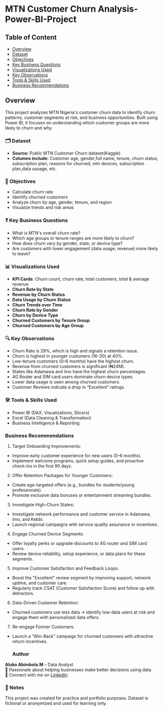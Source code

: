 # MTN Customer Churn Analysis-Power-BI-Project
## Table of Content
- [Overview](#Overview)
- [Dataset](#Dataset)
- [Objectives](#Objectives)
- [Key Business Questions](#KeyBusinessQuestions)
- [Visualizations Used](#VisualizationsUsed)
- [Key Observations](#KeyObservations)
- [Tools & Skills Used](#Tools&SkillsUsed)
- [Business Recommendations](#BusinessRecommendations)
## Overview
This project analyzes MTN Nigeria's customer churn data to identify churn patterns, customer segments at risk, and business opportunities. Built using Power BI, it focuses on understanding which customer groups are more likely to churn and why.
### 🗂️ Dataset
- **Source:** Public MTN Customer Churn dataset(Kaggle)
- **Columns include:** Customer age, gender,full name, tenure, churn status, subscription plan, reasons for churned, mtn devices, subscription plan,data usuage, etc.
### 🎯 Objectives
- Calculate churn rate
- Identify churned customers
- Analyze churn by age, gender, tenure, and region
- Visualize trends and risk areas
### ❓ Key Business Questions
- What is MTN's overall churn rate?
- Which age groups or tenure ranges are more likely to churn?
- How does churn vary by gender, state, or device type?
- Are customers with lower engagement (data usage, revenue) more likely to leave?
### 📊 Visualizations Used
-  **KPI Cards**: Churn count, churn rate, total customers, total & average revenue
-  **Churn Rate by State**
-  **Revenue by Churn Status**
-  **Data Usage by Churn Status**
-  **Churn Trends over Time**
-  **Churn Rate by Gender**
-  **Churn by Device Type**
-  **Churned Customers by Tenure Group**
-  **Churned Customers by Age Group**
 ### 🔍 Key Observations 
- Churn Rate is 29%, which is high and signals a retention issue.
- Churn is highest in younger customers (16–30) at 40%.
- Low-tenure customers (0–6 months) have the highest churn.
- Revenue from churned customers is significant (₦24M).
- States like Adamawa and Imo have the highest churn percentages.
- 4G Router and SIM card users dominate churn device types.
- Lower data usage is seen among churned customers.
- Customer Reviews indicate a drop in “Excellent” ratings.
 ### 🛠️ Tools & Skills Used
- Power BI (DAX, Visualizations, Slicers)
- Excel (Data Cleaning & Transformation)
- Business Intelligence & Reporting
 ### Business Recommendations
 1. Target Onboarding Improvements:
- Improve early customer experience for new users (0–6 months).
- Implement welcome programs, quick setup guides, and proactive check-ins in the first 90 days.
2. Offer Retention Packages for Younger Customers:
 - Create age-targeted offers (e.g., bundles for students/young professionals).
 - Promote exclusive data bonuses or entertainment streaming bundles.
3. Investigate High-Churn States:
- Investigate network performance and customer service in Adamawa, Imo, and Kebbi.
- Launch regional campaigns with service quality assurance or incentives.
4. Engage Churned Device Segments:
  - Offer loyalty perks or upgrade discounts to 4G router and SIM card users.
  - Review device reliability, setup experience, or data plans for these segments.
5. Improve Customer Satisfaction and Feedback Loops:
- Boost the "Excellent" review segment by improving support, network uptime, and customer care.
- Regularly track CSAT (Customer Satisfaction Score) and follow up with detractors.
6. Data-Driven Customer Retention:
- Churned customers use less data → identify low-data users at risk and engage them with personalized data offers.
7. Re-engage Former Customers:
- Launch a “Win-Back” campaign for churned customers with attractive return incentives.
 
  ### Author
**Aluko Abimbola.M** – Data Analyst  
📍 Passionate about helping businesses make better decisions using data  
🔗 Connect with me on [LinkedIn](linkedin.com/in/memnataluko)
  ### 📌 Notes
This project was created for practice and portfolio purposes. Dataset is fictional or anonymized and used for learning only.



